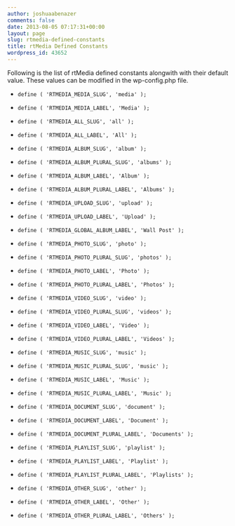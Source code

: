 ```yaml
---
author: joshuaabenazer
comments: false
date: 2013-08-05 07:17:31+00:00
layout: page
slug: rtmedia-defined-constants
title: rtMedia Defined Constants
wordpress_id: 43652
---
```


Following is the list of rtMedia defined constants alongwith with their default value. These values can be modified in the wp-config.php file.



	
  * `define ( 'RTMEDIA_MEDIA_SLUG', 'media' );`

	
  * `define ( 'RTMEDIA_MEDIA_LABEL', 'Media' );`

	
  * `define ( 'RTMEDIA_ALL_SLUG', 'all' );`

	
  * `define ( 'RTMEDIA_ALL_LABEL', 'All' );`

	
  * `define ( 'RTMEDIA_ALBUM_SLUG', 'album' );`

	
  * `define ( 'RTMEDIA_ALBUM_PLURAL_SLUG', 'albums' );`

	
  * `define ( 'RTMEDIA_ALBUM_LABEL', 'Album' );`

	
  * `define ( 'RTMEDIA_ALBUM_PLURAL_LABEL', 'Albums' );`

	
  * `define ( 'RTMEDIA_UPLOAD_SLUG', 'upload' );`

	
  * `define ( 'RTMEDIA_UPLOAD_LABEL', 'Upload' );`

	
  * `define ( 'RTMEDIA_GLOBAL_ALBUM_LABEL', 'Wall Post' );`

	
  * `define ( 'RTMEDIA_PHOTO_SLUG', 'photo' );`

	
  * `define ( 'RTMEDIA_PHOTO_PLURAL_SLUG', 'photos' );`

	
  * `define ( 'RTMEDIA_PHOTO_LABEL', 'Photo' );`

	
  * `define ( 'RTMEDIA_PHOTO_PLURAL_LABEL', 'Photos' );`

	
  * `define ( 'RTMEDIA_VIDEO_SLUG', 'video' );`

	
  * `define ( 'RTMEDIA_VIDEO_PLURAL_SLUG', 'videos' );`

	
  * `define ( 'RTMEDIA_VIDEO_LABEL', 'Video' );`

	
  * `define ( 'RTMEDIA_VIDEO_PLURAL_LABEL', 'Videos' );`

	
  * `define ( 'RTMEDIA_MUSIC_SLUG', 'music' );`

	
  * `define ( 'RTMEDIA_MUSIC_PLURAL_SLUG', 'music' );`

	
  * `define ( 'RTMEDIA_MUSIC_LABEL', 'Music' );`

	
  * `define ( 'RTMEDIA_MUSIC_PLURAL_LABEL', 'Music' );`

	
  * `define ( 'RTMEDIA_DOCUMENT_SLUG', 'document' );`

	
  * `define ( 'RTMEDIA_DOCUMENT_LABEL', 'Document' );`

	
  * `define ( 'RTMEDIA_DOCUMENT_PLURAL_LABEL', 'Documents' );`

	
  * `define ( 'RTMEDIA_PLAYLIST_SLUG', 'playlist' );`

	
  * `define ( 'RTMEDIA_PLAYLIST_LABEL', 'Playlist' );`

	
  * `define ( 'RTMEDIA_PLAYLIST_PLURAL_LABEL', 'Playlists' );`

	
  * `define ( 'RTMEDIA_OTHER_SLUG', 'other' );`

	
  * `define ( 'RTMEDIA_OTHER_LABEL', 'Other' );`

	
  * `define ( 'RTMEDIA_OTHER_PLURAL_LABEL', 'Others' );`


